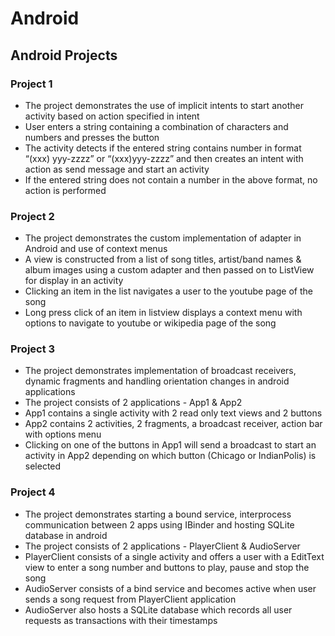 # Android #
## Android Projects ##

### Project 1 ###
* The project demonstrates the use of implicit intents to start another activity based on action specified in intent
* User enters a string containing a combination of characters and numbers and presses the button
* The activity detects if the entered string contains number in format “(xxx) yyy-zzzz” or “(xxx)yyy-zzzz” and then creates an intent with action as send message and start an activity
* If the entered string does not contain a number in the above format, no action is performed

### Project 2 ###
* The project demonstrates the custom implementation of adapter in Android and use of context menus
* A view is constructed from a list of song titles, artist/band names & album images using a custom adapter and then passed on to ListView for display in an activity
* Clicking an item in the list navigates a user to the youtube page of the song
* Long press click of an item in listview displays a context menu with options to navigate to youtube or wikipedia page of the song

### Project 3 ###
* The project demonstrates implementation of broadcast receivers, dynamic fragments and handling orientation changes in android applications
* The project consists of 2 applications - App1 & App2
* App1 contains a single activity with 2 read only text views and 2 buttons
* App2 contains 2 activities, 2 fragments, a broadcast receiver, action bar with options menu
* Clicking on one of the buttons in App1 will send a broadcast to start an activity in App2 depending on which button (Chicago or IndianPolis) is selected

### Project 4 ###
* The project demonstrates starting a bound service, interprocess communication between 2 apps using IBinder and hosting SQLite database in android
* The project consists of 2 applications - PlayerClient & AudioServer
* PlayerClient consists of a single activity and offers a user with a EditText view to enter a song number and buttons to play, pause and stop the song
* AudioServer consists of a bind service and becomes active when user sends a song request from PlayerClient application
* AudioServer also hosts a SQLite database which records all user requests as transactions with their timestamps
